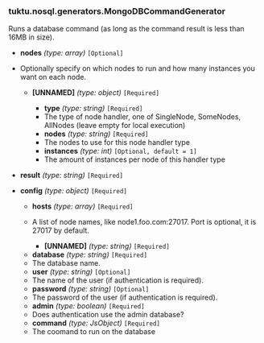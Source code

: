 ### tuktu.nosql.generators.MongoDBCommandGenerator
Runs a database command (as long as the command result is less than 16MB in size).

  * **nodes** *(type: array)* `[Optional]`
  - Optionally specify on which nodes to run and how many instances you want on each node.

    * **[UNNAMED]** *(type: object)* `[Required]`

      * **type** *(type: string)* `[Required]`
      - The type of node handler, one of SingleNode, SomeNodes, AllNodes (leave empty for local execution)

      * **nodes** *(type: string)* `[Required]`
      - The nodes to use for this node handler type

      * **instances** *(type: int)* `[Optional, default = 1]`
      - The amount of instances per node of this handler type

  * **result** *(type: string)* `[Required]`

  * **config** *(type: object)* `[Required]`

    * **hosts** *(type: array)* `[Required]`
    - A list of node names, like node1.foo.com:27017. Port is optional, it is 27017 by default.

      * **[UNNAMED]** *(type: string)* `[Required]`

    * **database** *(type: string)* `[Required]`
    - The database name.

    * **user** *(type: string)* `[Optional]`
    - The name of the user (if authentication is required).

    * **password** *(type: string)* `[Optional]`
    - The password of the user (if authentication is required).

    * **admin** *(type: boolean)* `[Required]`
    - Does authentication use the admin database?

    * **command** *(type: JsObject)* `[Required]`
    - The coomand to run on the database

